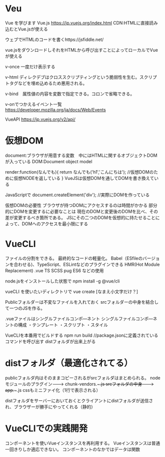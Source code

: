 # Veu
Vue を学びます
Vue.js https://jp.vuejs.org/index.html
CDN:HTMLに直接読み込むとVue.jsが使える

ウェブでHTMLのコードを書くhttps://jsfiddle.net/

vue.jsをダウンロードしそれをHTMLから呼び出すことによってローカルでVueが使える

v-once 一度だけ表示する

v-html ディレクデブはクロススクリプティングという脆弱性を生む。スクリプトタグなどを埋め込めるため悪用される。

v-bind　属性値の内容を変数で指定できる。コロンで省略できる。

v-onでつかえるイベント一覧
https://developer.mozilla.org/ja/docs/Web/Events

VueAPI
https://jp.vuejs.org/v2/api/

# 仮想DOM

document:ブラウザが用意する変数　中にはHTMLに関するオブジェクトDOMが入っている
DOM:Document object model 

render:function(なんでも){
    return なんでも('h1','こんにちは');
    //仮想DOMのために仮想NODEを返している
}
VueJSは仮想DOMを通してDOMを書き換えている

JavaScriptで
document.createElement('div');
//実際にDOMを作っている

仮想DOMの必要性
ブラウザが持つDOMにアクセスするのは時間がかかる
部分的にDOMを変更するに必要なことは
現在のDOMと変更後のDOMを比べ、その差が変更するべき箇所である。
JSにその二つのDOMを仮想的に持たせることによって、DOMへのアクセスを最小限にする

# VueCLI
ファイルの分割をできる。
最終的なコードの軽量化。
Babel（ESfileのバージョンを合わせる)、TypeScript、ESLintなどのプラグインできる
HMR(Hot Module Replacement)
 .vue TS SCSS pug ES6 などの使用

 node.jsをインストールした状態で
 npm install -g @vue/cli

 vueCLI を使いたいディレクトリで
 vue create [なまえ小文字だけ？]

Publicフォルダーは不変なファイルを入れておく
 srcフォルダーの中身を結合して一つのJSを作る。
 
 .vueファイルはシングルファイルコンポ―ネント
シングルファイルコンポ―ネントの構成
・テンプレート
・スクリプト
・スタイル

VueCLIを本番用でビルドする
npm run build //package.jsonに定義されているコマンドを呼び出す
distフォルダが出来上がる

# distフォルダ（最適化されてる）
publicフォルダ内はそのままコピーされるがsrcフォルダはまとめられる。
nodeモジュールのプラグイン---> chunk-vendors.~~~.js
srcフォルダの中身---> app.~~~.js
cssもミニファイ化（1行で表示される）

distフォルダをサーバーにおいておくとクライアントにdistフォルダが送信され、ブラウザーが勝手にやってくれる（静的）

# VueCLIでの実践開発
コンポーネントを使いVueインスタンスを再利用する。
Vueインスタンスは普通一回きりしか適応できない。
コンポーネントのなかではデータは関数